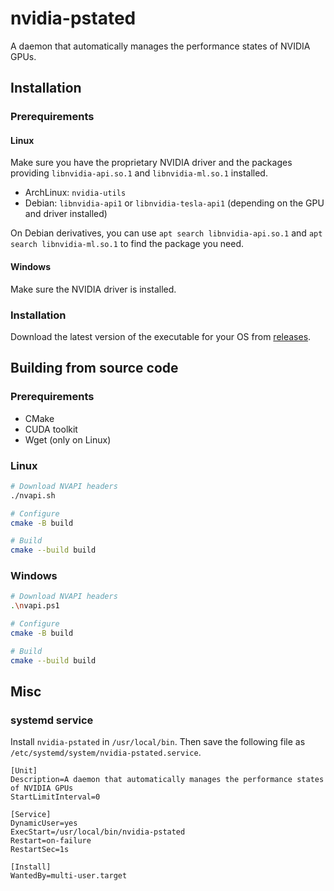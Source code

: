 # nvidia-pstated

A daemon that automatically manages the performance states of NVIDIA GPUs.

## Installation

### Prerequirements

#### Linux

Make sure you have the proprietary NVIDIA driver and the packages providing `libnvidia-api.so.1` and `libnvidia-ml.so.1` installed.

- ArchLinux: `nvidia-utils`
- Debian: `libnvidia-api1` or `libnvidia-tesla-api1` (depending on the GPU and driver installed)

On Debian derivatives, you can use `apt search libnvidia-api.so.1` and `apt search libnvidia-ml.so.1` to find the package you need.

#### Windows

Make sure the NVIDIA driver is installed.

### Installation

Download the latest version of the executable for your OS from [releases](https://github.com/sasha0552/nvidia-pstated/releases).

## Building from source code

### Prerequirements

* CMake
* CUDA toolkit
* Wget (only on Linux)

### Linux

```sh
# Download NVAPI headers
./nvapi.sh

# Configure
cmake -B build

# Build
cmake --build build
```

### Windows

```sh
# Download NVAPI headers
.\nvapi.ps1

# Configure
cmake -B build

# Build
cmake --build build
```

## Misc

### systemd service

Install `nvidia-pstated` in `/usr/local/bin`. Then save the following file as `/etc/systemd/system/nvidia-pstated.service`.

```text
[Unit]
Description=A daemon that automatically manages the performance states of NVIDIA GPUs
StartLimitInterval=0

[Service]
DynamicUser=yes
ExecStart=/usr/local/bin/nvidia-pstated
Restart=on-failure
RestartSec=1s

[Install]
WantedBy=multi-user.target
```
